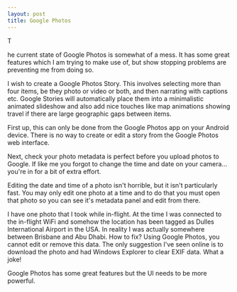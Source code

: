 ```yaml
---
layout: post
title: Google Photos
---
```


<p class="intro"><span class="dropcap">T</p>he current state of Google Photos is somewhat of a mess. It has some great features which I am trying to make use of, but show stopping problems are preventing me from doing so.

I wish to create a Google Photos Story. This involves selecting more than four items, be they photo or video or both, and then narrating with captions etc. Google Stories will automatically place them into a minimalistic animated slideshow and also add nice touches like map animations showing travel if there are large geographic gaps between items.

First up, this can only be done from the Google Photos app on your Android device. There is no way to create or edit a story from the Google Photos web interface.

Next, check your photo metadata is perfect before you upload photos to Google. If like me you forgot to change the time and date on your camera... you're in for a bit of extra effort. 

Editing the date and time of a photo isn't horrible, but it isn't particularly fast. You may only edit one photo at a time and to do that you must open that photo so you can see it's metadata panel and edit from there.

I have one photo that I took while in-flight. At the time I was connected to the in-flight WiFi and somehow the location has been tagged as Dulles International Airport in the USA. In reality I was actually somewhere between Brisbane and Abu Dhabi. How to fix? Using Google Photos, you cannot edit or remove this data. The only suggestion I've seen online is to download the photo and had Windows Explorer to clear EXIF data. What a joke!

Google Photos has some great features but the UI needs to be more powerful.